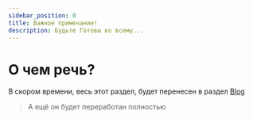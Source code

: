 ```yaml
---
sidebar_position: 0
title: Важное примечание!
description: Будьте Готовы ко всему...
---
```


# О чем речь?
В скором времени, весь этот раздел, будет перенесен в раздел [Blog](@site/blog/index.md)
> А ещё он будет переработан полностью